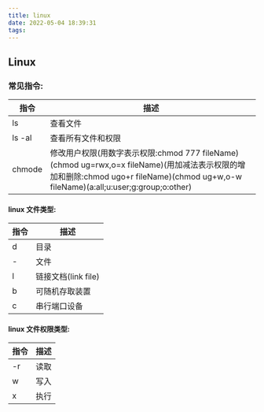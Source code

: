 ```yaml
---
title: linux
date: 2022-05-04 18:39:31
tags:
---
```


## Linux

### 常见指令:

|指令|描述|
|--|--|
|ls|查看文件|
|ls -al|查看所有文件和权限|
|chmode|修改用户权限(用数字表示权限:chmod 777 fileName)(chmod ug=rwx,o=x fileName)(用加减法表示权限的增加和删除:chmod ugo+r fileName)(chmod ug+w,o-w fileName)(a:all;u:user;g:group;o:other)|

#### linux 文件类型:

|指令|描述|
|--|--|
|d|目录|
|-|文件|
|l|链接文档(link file)|
|b|可随机存取装置|
|c|串行端口设备|

#### linux 文件权限类型:

|指令|描述|
|--|--|
|-r|读取|
|w|写入|
|x|执行|